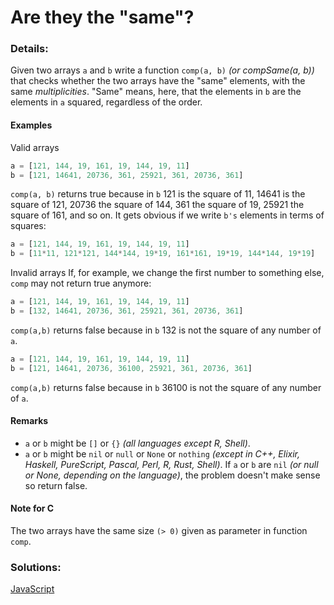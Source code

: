 # Are they the "same"?

### Details:

Given two arrays `a` and `b` write a function `comp(a, b)` _(or compSame(a, b))_ that checks whether the two arrays have the "same" elements, with the same _multiplicities_. "Same" means, here, that the elements in `b` are the elements in `a` squared, regardless of the order.

#### Examples

Valid arrays

```JavaScript
a = [121, 144, 19, 161, 19, 144, 19, 11]
b = [121, 14641, 20736, 361, 25921, 361, 20736, 361]
```

`comp(a, b)` returns true because in `b` 121 is the square of 11, 14641 is the square of 121, 20736 the square of 144, 361 the square of 19, 25921 the square of 161, and so on. It gets obvious if we write `b's` elements in terms of squares:

```JavaScript
a = [121, 144, 19, 161, 19, 144, 19, 11]
b = [11*11, 121*121, 144*144, 19*19, 161*161, 19*19, 144*144, 19*19]
```

Invalid arrays
If, for example, we change the first number to something else, `comp` may not return true anymore:

```JavaScript
a = [121, 144, 19, 161, 19, 144, 19, 11]
b = [132, 14641, 20736, 361, 25921, 361, 20736, 361]
```

`comp(a,b)` returns false because in `b` 132 is not the square of any number of `a`.

```JavaScript
a = [121, 144, 19, 161, 19, 144, 19, 11]
b = [121, 14641, 20736, 36100, 25921, 361, 20736, 361]
```

`comp(a,b)` returns false because in `b` 36100 is not the square of any number of `a`.

#### Remarks

- `a` or `b` might be `[]` or `{}` _(all languages except R, Shell)_.
- `a` or `b` might be `nil` or `null` or `None` or `nothing` _(except in C++, Elixir, Haskell, PureScript, Pascal, Perl, R, Rust, Shell)_.
  If `a` or `b` are `nil` _(or null or None, depending on the language)_, the problem doesn't make sense so return false.

#### Note for C

The two arrays have the same size `(> 0)` given as parameter in function `comp`.

### Solutions:

[JavaScript](https://github.com/CrappyCodeMaker/CODEWARS/blob/main/5%20kyu/Gap%20in%20Primes/Solutions/JS.js)
